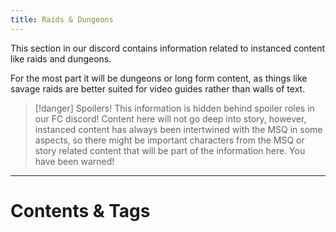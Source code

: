 ```yaml
---
title: Raids & Dungeons
---
```

This section in our discord contains information related to instanced content like raids and dungeons.

For the most part it will be dungeons or long form content, as things like savage raids are better suited for video guides rather than walls of text.

>[!danger] Spoilers!
>This information is hidden behind spoiler roles in our FC discord!
>Content here will not go deep into story, however, instanced content has always been intertwined with the MSQ in some aspects, so there might be important characters from the MSQ or story related content that will be part of the information here.
>You have been warned!


---
# Contents & Tags